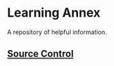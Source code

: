 # Learning Annex
A repository of helpful information.

## [Source Control](Source%20Control/README-SourceControl.md)
